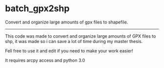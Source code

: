 # batch_gpx2shp
Convert and organize large amounts of gpx files to shapefile.

---------------------------------------------------------------------------------

This code was made to convert and organize large amounts of GPX files to shp, it
was made so i can save a lot of time during my master thesis. 

Fell free to use it and edit if you need to make your work easier!

It requires arcpy access and python 3.0

